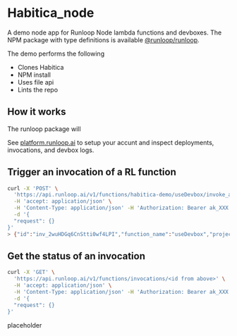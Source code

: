 # Habitica_node

A demo node app for Runloop Node lambda functions and devboxes. The NPM package with type definitions is available [@runloop/runloop](https://www.npmjs.com/package/@runloop/runloop).

The demo performs the following

- Clones Habitica
- NPM install
- Uses file api
- Lints the repo

## How it works
The runloop package will 

See [platform.runloop.ai](https://platform.runloop.ai) to setup your accunt and inspect deployments, invocations, and devbox logs.

## Trigger an invocation of a RL function

```bash
curl -X 'POST' \
  'https://api.runloop.ai/v1/functions/habitica-demo/useDevbox/invoke_async' \
  -H 'accept: application/json' \
  -H 'Content-Type: application/json' -H 'Authorization: Bearer ak_XXX' \
  -d '{
  "request": {}
}'
> {"id":"inv_2wuHDGq6CnStti0wf4LPI","function_name":"useDevbox","project_name":"habitica-demo","status":"running","result":null,"error":null}
```

## Get the status of an invocation

```bash
curl -X 'GET' \
  'https://api.runloop.ai/v1/functions/invocations/<id from above>' \
  -H 'accept: application/json' \
  -H 'Content-Type: application/json' -H 'Authorization: Bearer ak_XXX' \
  -d '{
  "request": {}
}'
```

placeholder
